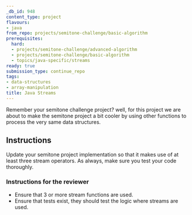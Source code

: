 ```yaml
---
_db_id: 948
content_type: project
flavours:
- java
from_repo: projects/semitone-challenge/basic-algorithm
prerequisites:
  hard:
  - projects/semitone-challenge/advanced-algorithm
  - projects/semitone-challenge/basic-algorithm
  - topics/java-specific/streams
ready: true
submission_type: continue_repo
tags:
- data-structures
- array-manipulation
title: Java Streams
---
```


Remember your semitone challenge project? well, for this project we are about to make the semitone project a bit cooler by using other functions to process the very same data structures.

## Instructions

Update your semitone project implementation so that it makes use of at least three stream operators. As always, make sure you test your code thoroughly.

### Instructions for the reviewer

- Ensure that 3 or more stream functions are used.
- Ensure that tests exist, they should test the logic where streams are used.